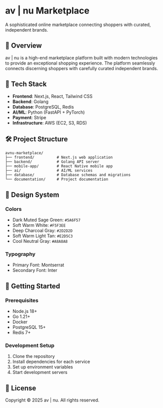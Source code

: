 # av | nu Marketplace

A sophisticated online marketplace connecting shoppers with curated, independent brands.

## 🌟 Overview

av | nu is a high-end marketplace platform built with modern technologies to provide an exceptional shopping experience. The platform seamlessly connects discerning shoppers with carefully curated independent brands.

## 🚀 Tech Stack

- **Frontend**: Next.js, React, Tailwind CSS
- **Backend**: Golang
- **Database**: PostgreSQL, Redis
- **AI/ML**: Python (FastAPI + PyTorch)
- **Payment**: Stripe
- **Infrastructure**: AWS (EC2, S3, RDS)

## 🛠️ Project Structure

```
avnu-marketplace/
├── frontend/          # Next.js web application
├── backend/           # Golang API server
├── mobile-app/        # React Native mobile app
├── ai/                # AI/ML services
├── database/          # Database schemas and migrations
└── documentation/     # Project documentation
```

## 🎨 Design System

### Colors
- Dark Muted Sage Green: `#5A6F57`
- Soft Warm White: `#F5F3EE`
- Deep Charcoal Gray: `#2D2D2D`
- Soft Warm Light Tan: `#E2D5C3`
- Cool Neutral Gray: `#A8A8A8`

### Typography
- Primary Font: Montserrat
- Secondary Font: Inter

## 🚦 Getting Started

### Prerequisites
- Node.js 18+
- Go 1.21+
- Docker
- PostgreSQL 15+
- Redis 7+

### Development Setup
1. Clone the repository
2. Install dependencies for each service
3. Set up environment variables
4. Start development servers

## 📄 License

Copyright © 2025 av | nu. All rights reserved.
